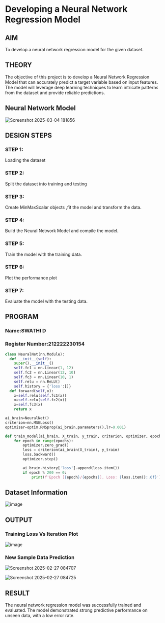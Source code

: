 # Developing a Neural Network Regression Model

## AIM

To develop a neural network regression model for the given dataset.

## THEORY

The objective of this project is to develop a Neural Network Regression Model that can accurately predict a target variable based on input features. The model will leverage deep learning techniques to learn intricate patterns from the dataset and provide reliable predictions.

## Neural Network Model

![Screenshot 2025-03-04 181856](https://github.com/user-attachments/assets/4c6136ef-3a0f-4bae-a795-eff4fe722424)


## DESIGN STEPS

### STEP 1:

Loading the dataset

### STEP 2:

Split the dataset into training and testing

### STEP 3:

Create MinMaxScalar objects ,fit the model and transform the data.

### STEP 4:

Build the Neural Network Model and compile the model.

### STEP 5:

Train the model with the training data.

### STEP 6:

Plot the performance plot

### STEP 7:

Evaluate the model with the testing data.

## PROGRAM
### Name:SWATHI D
### Register Number:212222230154
```python
class NeuralNet(nn.Module):
  def __init__(self):
    super().__init__()
    self.fc1 = nn.Linear(1, 12)
    self.fc2 = nn.Linear(12, 10)
    self.fc3 = nn.Linear(10, 1)
    self.relu = nn.ReLU()
    self.history = {'loss':[]}
  def forward(self,x):
    x=self.relu(self.fc1(x))
    x=self.relu(self.fc2(x))
    x=self.fc3(x)
    return x

ai_brain=NeuralNet()
criterion=nn.MSELoss()
optimizer=optim.RMSprop(ai_brain.parameters(),lr=0.001)

def train_model(ai_brain, X_train, y_train, criterion, optimizer, epochs=2000):
    for epoch in range(epochs):
        optimizer.zero_grad()
        loss = criterion(ai_brain(X_train), y_train)
        loss.backward()
        optimizer.step()

        ai_brain.history['loss'].append(loss.item())
        if epoch % 200 == 0:
            print(f'Epoch [{epoch}/{epochs}], Loss: {loss.item():.6f}')

```
## Dataset Information
![image](https://github.com/user-attachments/assets/b43bbcc1-c7ab-4f35-b996-241db891e244)


## OUTPUT

### Training Loss Vs Iteration Plot

![image](https://github.com/user-attachments/assets/9f119cc2-b23a-4f6e-8429-1de4efa642e0)


### New Sample Data Prediction
![Screenshot 2025-02-27 084707](https://github.com/user-attachments/assets/da08c827-084b-4b64-85be-ea4fb60af556)

![Screenshot 2025-02-27 084725](https://github.com/user-attachments/assets/a75e6136-4c3b-43df-bd8c-ca92840789c0)



## RESULT

The neural network regression model was successfully trained and evaluated. The model demonstrated strong predictive performance on unseen data, with a low error rate.
